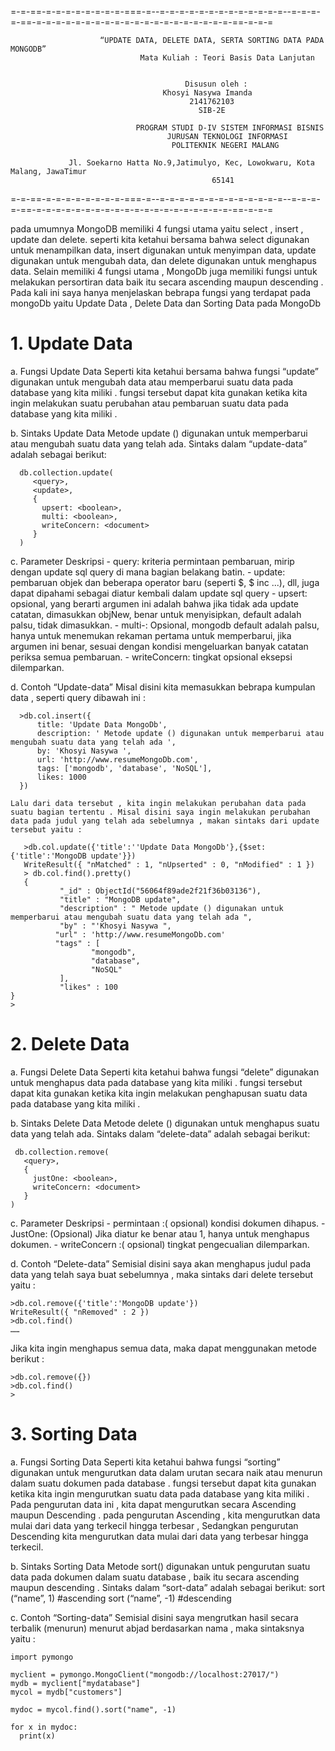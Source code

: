=-=-==-=-=-=-=-=-=-=-=-===-=--=-=-=-=-=-=-=-=-=-=-=-=-=--=-=-=-=-==-=-=-=-=-=-=-=-=-=-=-=-=-=-=-=-=-=-=-=-=-==-=-=-=

                        “UPDATE DATA, DELETE DATA, SERTA SORTING DATA PADA MONGODB”
                                 Mata Kuliah : Teori Basis Data Lanjutan

 
                                           Disusun oleh :
                                      Khosyi Nasywa Imanda
                                            2141762103
                                              SIB-2E

                                PROGRAM STUDI D-IV SISTEM INFORMASI BISNIS 
                                       JURUSAN TEKNOLOGI INFORMASI
                                        POLITEKNIK NEGERI MALANG

                 Jl. Soekarno Hatta No.9,Jatimulyo, Kec, Lowokwaru, Kota Malang, JawaTimur
                                                 65141
=-=-==-=-=-=-=-=-=-=-=-===-=--=-=-=-=-=-=-=-=-=-=-=-=-=--=-=-=-=-==-=-=-=-=-=-=-=-=-=-=-=-=-=-=-=-=-=-=-=-=-==-=-=-=
                                    
pada umumnya MongoDB memiliki 4 fungsi utama yaitu select ,  insert ,  update dan delete. seperti kita ketahui bersama bahwa select digunakan untuk menampilkan data, insert digunakan untuk menyimpan data, update digunakan untuk mengubah data, dan delete digunakan untuk menghapus data.
Selain memiliki 4 fungsi utama , MongoDb juga memiliki fungsi untuk melakukan persortiran data baik itu secara ascending maupun descending . Pada kali ini saya hanya menjelaskan bebrapa fungsi yang terdapat pada mongoDb yaitu Update Data , Delete Data dan Sorting Data pada MongoDb

# **1. Update Data**

a.	Fungsi Update Data
Seperti kita ketahui bersama bahwa fungsi “update” digunakan untuk  mengubah data atau memperbarui suatu data pada database yang kita miliki . fungsi tersebut dapat kita gunakan ketika kita ingin melakukan suatu perubahan atau pembaruan suatu data pada database yang kita miliki .

b.	Sintaks Update Data
Metode update () digunakan untuk memperbarui atau mengubah suatu data yang telah ada. Sintaks dalam “update-data” adalah sebagai berikut:
```
  db.collection.update(
     <query>,
     <update>,
     {
       upsert: <boolean>,
       multi: <boolean>,
       writeConcern: <document>
     }
  ) 
```

c.	Parameter Deskripsi
    - query: kriteria permintaan pembaruan, mirip dengan update sql query di mana bagian belakang batin.
    - update: pembaruan objek dan beberapa operator baru (seperti $, $ inc ...), dll, juga dapat dipahami sebagai diatur kembali dalam update sql query
    - upsert: opsional, yang berarti argumen ini adalah bahwa jika tidak ada update catatan, dimasukkan objNew, benar untuk menyisipkan, default adalah palsu, tidak dimasukkan.
    - multi-: Opsional, mongodb default adalah palsu, hanya untuk menemukan rekaman pertama untuk memperbarui, jika argumen ini benar, sesuai dengan kondisi mengeluarkan banyak catatan periksa semua pembaruan.
    - writeConcern: tingkat opsional eksepsi dilemparkan.

d.	Contoh “Update-data”
    Misal disini kita memasukkan bebrapa kumpulan data , seperti query dibawah ini :
```
  >db.col.insert({
      title: 'Update Data MongoDb', 
      description: ' Metode update () digunakan untuk memperbarui atau mengubah suatu data yang telah ada ',
      by: 'Khosyi Nasywa ',
      url: 'http://www.resumeMongoDb.com',
      tags: ['mongodb', 'database', 'NoSQL'],
      likes: 1000
  })
```
    Lalu dari data tersebut , kita ingin melakukan perubahan data pada suatu bagian tertentu . Misal disini saya ingin melakukan perubahan data pada judul yang telah ada sebelumnya , makan sintaks dari update tersebut yaitu :

```
   >db.col.update({'title':''Update Data MongoDb'},{$set:{'title':'MongoDB update'}})
   WriteResult({ "nMatched" : 1, "nUpserted" : 0, "nModified" : 1 })   
   > db.col.find().pretty()
   {
           "_id" : ObjectId("56064f89ade2f21f36b03136"),
           "title" : "MongoDB update",
           "description" : " Metode update () digunakan untuk memperbarui atau mengubah suatu data yang telah ada ",
           "by" : "'Khosyi Nasywa ",
          "url" : 'http://www.resumeMongoDb.com'
          "tags" : [
                  "mongodb",
                  "database",
                  "NoSQL"
           ],
           "likes" : 100
}
>
```

# **2. Delete Data**

a.	Fungsi Delete Data
Seperti kita ketahui bahwa fungsi “delete” digunakan untuk  menghapus data pada database yang kita miliki . fungsi tersebut dapat kita gunakan ketika kita ingin melakukan penghapusan suatu data pada database yang kita miliki .

b.	Sintaks Delete Data
Metode delete () digunakan untuk menghapus suatu data yang telah ada. Sintaks dalam “delete-data” adalah sebagai berikut:
```
 db.collection.remove(
   <query>,
   {
     justOne: <boolean>,
     writeConcern: <document>
   }
)
```

c.	Parameter Deskripsi
    - permintaan :( opsional) kondisi dokumen dihapus.
    - JustOne: (Opsional) Jika diatur ke benar atau 1, hanya untuk menghapus dokumen.
    - writeConcern :( opsional) tingkat pengecualian dilemparkan.

d.	Contoh “Delete-data”
Semisial disini saya akan menghapus judul pada data yang telah saya buat sebelumnya , maka sintaks dari delete tersebut yaitu :
```
>db.col.remove({'title':'MongoDB update'})
WriteResult({ "nRemoved" : 2 })           
>db.col.find()
……  
```      

Jika kita  ingin menghapus semua data, maka dapat menggunakan metode berikut :
```
>db.col.remove({})
>db.col.find()
>
```

# **3. Sorting Data**

a.	Fungsi Sorting Data
Seperti kita ketahui bahwa fungsi “sorting” digunakan untuk mengurutkan data dalam urutan secara naik atau menurun dalam suatu dokumen pada database . fungsi tersebut dapat kita gunakan ketika kita ingin mengurutkan suatu data pada database yang kita miliki .
Pada pengurutan data ini , kita dapat mengurutkan secara Ascending maupun Descending . pada pengurutan Ascending , kita mengurutkan data mulai dari data yang terkecil hingga terbesar , Sedangkan pengurutan Descending kita mengurutkan data mulai dari data yang terbesar hingga terkecil.

b.	Sintaks Sorting Data
Metode sort() digunakan untuk pengurutan suatu data pada dokumen dalam suatu database , baik itu secara ascending maupun descending . Sintaks dalam “sort-data” adalah sebagai berikut:
sort (“name”, 1) #ascending
sort (“name”, -1) #descending

c.	Contoh “Sorting-data”
Semisial disini saya mengrutkan hasil secara terbalik (menurun) menurut abjad berdasarkan nama , maka sintaksnya yaitu :
```
import pymongo

myclient = pymongo.MongoClient("mongodb://localhost:27017/")
mydb = myclient["mydatabase"]
mycol = mydb["customers"]

mydoc = mycol.find().sort("name", -1)

for x in mydoc:
  print(x)
```

 







